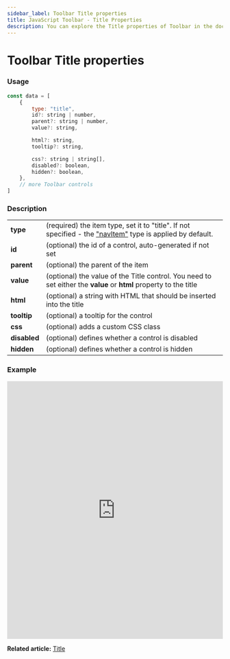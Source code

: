 ```yaml
---
sidebar_label: Toolbar Title properties
title: JavaScript Toolbar - Title Properties 
description: You can explore the Title properties of Toolbar in the documentation of the DHTMLX JavaScript UI library. Browse developer guides and API reference, try out code examples and live demos, and download a free 30-day evaluation version of DHTMLX Suite 7.
---
```


# Toolbar Title properties

### Usage

~~~js
const data = [
	{
		type: "title",
		id?: string | number,
		parent?: string | number,
		value?: string,

		html?: string,
		tooltip?: string,

		css?: string | string[],
		disabled?: boolean,
		hidden?: boolean,
    },
	// more Toolbar controls
]
~~~

### Description

<table>
	<tbody>
        <tr>
			<td><b>type</b></td>
			<td>(required) the item type, set it to "title". If not specified - the <a href="../../navitem">"navItem"</a> type is applied by default.</td>
		</tr>
        <tr>
			<td><b>id</b></td>
			<td>(optional) the id of a control, auto-generated if not set</td>
		</tr>
        <tr>
			<td><b>parent</b></td>
			<td>(optional) the parent of the item</td>
		</tr>
		<tr>
			<td><b>value</b></td>
			<td>(optional) the value of the Title control. You need to set either the <b>value</b> or <b>html</b> property to the title</td>
		</tr>
        <tr>
			<td><b>html</b></td>
			<td>(optional) a string with HTML that should be inserted into the title</td>
		</tr>
		<tr>
			<td><b>tooltip</b></td>
			<td>(optional) a tooltip for the control</td>
		</tr>
        <tr>
			<td><b>css</b></td>
			<td>(optional) adds a custom CSS class</td>
		</tr>
		<tr>
			<td><b>disabled</b></td>
			<td>(optional) defines whether a control is disabled</td>
		</tr>
        <tr>
			<td><b>hidden</b></td>
			<td>(optional) defines whether a control is hidden</td>
		</tr>
    </tbody>
</table>

### Example

<iframe src="https://snippet.dhtmlx.com/dwynhb7o?mode=js" frameborder="0" class="snippet_iframe" width="100%" height="600"></iframe>

**Related article:** [Title](toolbar/title.md)